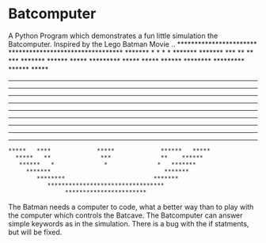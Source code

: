 # Batcomputer
A Python Program which demonstrates a fun little simulation the Batcomputer. Inspired by the Lego Batman Movie
..
                    ***********************
               *********************************
           *******   *     *       *    *    *******
        *******   ***      **     **     ***   *******
      ******   *****       *********      *****    *****
    ******  ********       *********       ******    *****
   ****   **********       *********       *********   *****
  ****  **************    ***********     ************   ****
 ****  *************************************************  ****
****  ***************************************************  ****
****  ****************************************************  ****
****  ****************************************************  ****
 ****  ***************************************************  ****
  ****  *******     ****  ***********  ****     *********  ****
   ****   *****      *      *******      *      ********  ****
    *****   ****             *****             ******   *****
      *****   **              ***              **    ******
       ******   *              *              *   *******
         *******                                *******
            ********                         *******
               *********************************
                    ***********************
                    
The Batman needs a computer to code, what a better way than to play with the computer which controls the Batcave.
The Batcomputer can answer simple keywords as in the simulation.
There is a bug with the if statments, but will be fixed.
